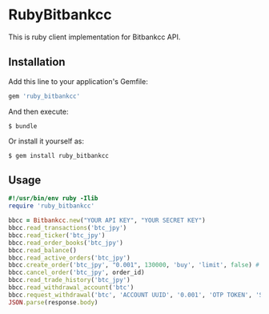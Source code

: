 # RubyBitbankcc

This is ruby client implementation for Bitbankcc API.

## Installation

Add this line to your application's Gemfile:

```ruby
gem 'ruby_bitbankcc'
```

And then execute:

    $ bundle

Or install it yourself as:

    $ gem install ruby_bitbankcc

## Usage

```ruby
#!/usr/bin/env ruby -Ilib
require 'ruby_bitbankcc'

bbcc = Bitbankcc.new("YOUR API KEY", "YOUR SECRET KEY")
bbcc.read_transactions('btc_jpy')
bbcc.read_ticker('btc_jpy')
bbcc.read_order_books('btc_jpy')
bbcc.read_balance()
bbcc.read_active_orders('btc_jpy')
bbcc.create_order('btc_jpy', "0.001", 130000, 'buy', 'limit', false) # you can omit last post_only (omit means false)
bbcc.cancel_order('btc_jpy', order_id)
bbcc.read_trade_history('btc_jpy')
bbcc.read_withdrawal_account('btc')
bbcc.request_withdrawal('btc', 'ACCOUNT UUID', '0.001', 'OTP TOKEN', 'SMS TOKEN')
JSON.parse(response.body)
```
